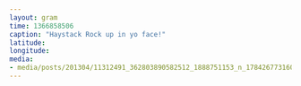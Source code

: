 ```yaml
---
layout: gram
time: 1366858506
caption: "Haystack Rock up in yo face!"
latitude: 
longitude: 
media:
- media/posts/201304/11312491_362803890582512_1888751153_n_17842677316000351.jpg
---
```

